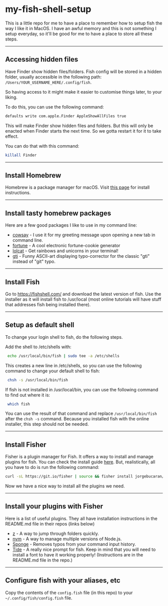 # my-fish-shell-setup

This is a little repo for me to have a place to remember how to setup fish the way I like it in MacOS. I have an awful memory and this is not something I setup everyday, so it'll be good for me to have a place to store all these steps.

---

## Accessing hidden files

Have Finder show hidden files/folders. Fish config will be stored in a hidden folder, usually accessible in the following path: `/Users/YOUR_USERNAME_HERE/.config/fish`.

So having access to it might make it easier to customise things later, to your liking.

To do this, you can use the following command:

```bash
defaults write com.apple.Finder AppleShowAllFiles true
```

This will make Finder show hidden files and folders. But this will only be enacted when Finder starts the next time. So we gotta restart it for it to take effect.

You can do that with this command:

```bash
killall Finder
```

---

## Install Homebrew

Homebrew is a package manager for macOS. Visit [this page](https://brew.sh/) for install instructions.

---

## Install tasty homebrew packages

Here are a few good packages I like to use in my command line:

- [cowsay](https://formulae.brew.sh/formula/cowsay) - I use it for my greeting message upon opening a new tab in command line.
- [fortune](https://formulae.brew.sh/formula/fortune) - A cool electronic fortune-cookie generator
- [lolcat](https://formulae.brew.sh/formula/lolcat) - Get rainbows and unicorns in your terminal!
- [gti](https://formulae.brew.sh/formula/gti) - Funny ASCII-art displaying typo-corrector for the classic "gti" instead of "git" typo.

---

## Install Fish

Go to <https://fishshell.com/> and download the latest version of fish. Use the installer as it will install fish to /usr/local (most online tutorials will have stuff that addresses fish being installed there).

---

## Setup as default shell

To change your login shell to fish, do the following steps.

Add the shell to /etc/shells with:

```bash
 echo /usr/local/bin/fish | sudo tee -a /etc/shells
```

This creates a new line in /etc/shells, so you can use the following command to change your default shell to fish:

```bash
 chsh -s /usr/local/bin/fish
```

If fish is not installed in /usr/local/bin, you can use the following command to find out where it is:

```bash
 which fish
```

You can use the result of that command and replace `/usr/local/bin/fish` after the `chsh -s` command. Because you installed fish with the online installer, this step should not be needed.

---

## Install Fisher

Fisher is a plugin manager for Fish. It offers a way to install and manage plugins for fish.
You can check the install guide [here](https://github.com/jorgebucaran/fisher). But, realistically, all you have to do is run the following command:

```bash
curl -sL https://git.io/fisher | source && fisher install jorgebucaran/fisher
```

Now we have a nice way to install all the plugins we need.

---

## Install your plugins with Fisher

Here is a list of useful plugins. They all have installation instructions in the README.md file in their repos (links below)

- [z](https://github.com/jethrokuan/z) - A way to jump through folders quickly.
- [nvm](https://github.com/jorgebucaran/nvm.fish) - A way to manage multiple versions of Node.js.
- [Sponge](https://github.com/andreiborisov/sponge) - Removes typos from your command input history.
- [Tide](https://github.com/IlanCosman/tide) - A really nice prompt for fish. Keep in mind that you will need to install a font to have it working properly! (Instructions are in the README.md file in the repo.)

---

## Configure fish with your aliases, etc

Copy the contents of the `config.fish` file (in this repo) to your `~/.config/fish/config.fish` file.
